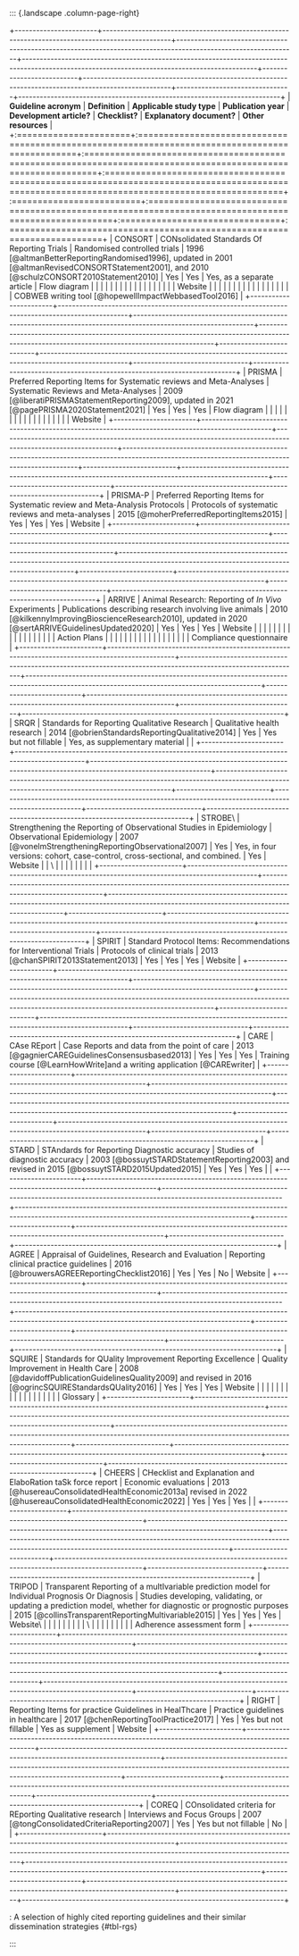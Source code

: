 ::: {.landscape .column-page-right}

+-----------------------+-------------------------------------------------------------------------------------------------+---------------------------------------------------------------------------------------------------------------+-----------------------------------------------------------------------------------------------------------------------------------------------+--------------------------+------------------------------------------------------------------------------------------------------+--------------------------------+-------------------------------------------------------------------------+
| **Guideline acronym** | **Definition**                                                                                  | **Applicable study type**                                                                                     | **Publication year**                                                                                                                          | **Development article?** | **Checklist?**                                                                                       | **Explanatory document?**      | **Other resources**                                                     |
+:======================+:================================================================================================+:==============================================================================================================+:==============================================================================================================================================+:=========================+:=====================================================================================================+:===============================+:========================================================================+
| CONSORT               | CONsolidated Standards Of Reporting Trials                                                      | Randomised controlled trials                                                                                  | 1996 [@altmanBetterReportingRandomised1996], updated in 2001 [@altmanRevisedCONSORTStatement2001], and 2010 [@schulzCONSORT2010Statement2010] | Yes                      | Yes                                                                                                  | Yes, as a separate article     | Flow diagram                                                            |
|                       |                                                                                                 |                                                                                                               |                                                                                                                                               |                          |                                                                                                      |                                |                                                                         |
|                       |                                                                                                 |                                                                                                               |                                                                                                                                               |                          |                                                                                                      |                                | Website                                                                 |
|                       |                                                                                                 |                                                                                                               |                                                                                                                                               |                          |                                                                                                      |                                |                                                                         |
|                       |                                                                                                 |                                                                                                               |                                                                                                                                               |                          |                                                                                                      |                                | COBWEB writing tool [@hopewellImpactWebbasedTool2016]                   |
+-----------------------+-------------------------------------------------------------------------------------------------+---------------------------------------------------------------------------------------------------------------+-----------------------------------------------------------------------------------------------------------------------------------------------+--------------------------+------------------------------------------------------------------------------------------------------+--------------------------------+-------------------------------------------------------------------------+
| PRISMA                | Preferred Reporting Items for Systematic reviews and Meta-Analyses                              | Systematic Reviews and Meta-Analyses                                                                          | 2009 [@liberatiPRISMAStatementReporting2009], updated in 2021 [@pagePRISMA2020Statement2021]                                                  | Yes                      | Yes                                                                                                  | Yes                            | Flow diagram                                                            |
|                       |                                                                                                 |                                                                                                               |                                                                                                                                               |                          |                                                                                                      |                                |                                                                         |
|                       |                                                                                                 |                                                                                                               |                                                                                                                                               |                          |                                                                                                      |                                | Website                                                                 |
+-----------------------+-------------------------------------------------------------------------------------------------+---------------------------------------------------------------------------------------------------------------+-----------------------------------------------------------------------------------------------------------------------------------------------+--------------------------+------------------------------------------------------------------------------------------------------+--------------------------------+-------------------------------------------------------------------------+
| PRISMA-P              | Preferred Reporting Items for Systematic review and Meta-Analysis Protocols                     | Protocols of systematic reviews and meta-analyses                                                             | 2015 [@moherPreferredReportingItems2015]                                                                                                      | Yes                      | Yes                                                                                                  | Yes                            | Website                                                                 |
+-----------------------+-------------------------------------------------------------------------------------------------+---------------------------------------------------------------------------------------------------------------+-----------------------------------------------------------------------------------------------------------------------------------------------+--------------------------+------------------------------------------------------------------------------------------------------+--------------------------------+-------------------------------------------------------------------------+
| ARRIVE                | Animal Research: Reporting of *In Vivo* Experiments                                             | Publications describing research involving live animals                                                       | 2010 [@kilkennyImprovingBioscienceResearch2010], updated in 2020 [@sertARRIVEGuidelinesUpdated2020]                                           | Yes                      | Yes                                                                                                  | Yes                            | Website                                                                 |
|                       |                                                                                                 |                                                                                                               |                                                                                                                                               |                          |                                                                                                      |                                |                                                                         |
|                       |                                                                                                 |                                                                                                               |                                                                                                                                               |                          |                                                                                                      |                                | Action Plans                                                            |
|                       |                                                                                                 |                                                                                                               |                                                                                                                                               |                          |                                                                                                      |                                |                                                                         |
|                       |                                                                                                 |                                                                                                               |                                                                                                                                               |                          |                                                                                                      |                                | Compliance questionnaire                                                |
+-----------------------+-------------------------------------------------------------------------------------------------+---------------------------------------------------------------------------------------------------------------+-----------------------------------------------------------------------------------------------------------------------------------------------+--------------------------+------------------------------------------------------------------------------------------------------+--------------------------------+-------------------------------------------------------------------------+
| SRQR                  | Standards for Reporting Qualitative Research                                                    | Qualitative health research                                                                                   | 2014 [@obrienStandardsReportingQualitative2014]                                                                                               | Yes                      | Yes but not fillable                                                                                 | Yes, as supplementary material |                                                                         |
+-----------------------+-------------------------------------------------------------------------------------------------+---------------------------------------------------------------------------------------------------------------+-----------------------------------------------------------------------------------------------------------------------------------------------+--------------------------+------------------------------------------------------------------------------------------------------+--------------------------------+-------------------------------------------------------------------------+
| STROBE\               | Strengthening the Reporting of Observational Studies in Epidemiology                            | Observational Epidemiology                                                                                    | 2007 [@vonelmStrengtheningReportingObservational2007]                                                                                         | Yes                      | Yes, in four versions: cohort, case-control, cross-sectional, and combined.                          | Yes                            | Website                                                                 |
| \                     |                                                                                                 |                                                                                                               |                                                                                                                                               |                          |                                                                                                      |                                |                                                                         |
+-----------------------+-------------------------------------------------------------------------------------------------+---------------------------------------------------------------------------------------------------------------+-----------------------------------------------------------------------------------------------------------------------------------------------+--------------------------+------------------------------------------------------------------------------------------------------+--------------------------------+-------------------------------------------------------------------------+
| SPIRIT                | Standard Protocol Items: Recommendations for Interventional Trials                              | Protocols of clinical trials                                                                                  | 2013 [@chanSPIRIT2013Statement2013]                                                                                                           | Yes                      | Yes                                                                                                  | Yes                            | Website                                                                 |
+-----------------------+-------------------------------------------------------------------------------------------------+---------------------------------------------------------------------------------------------------------------+-----------------------------------------------------------------------------------------------------------------------------------------------+--------------------------+------------------------------------------------------------------------------------------------------+--------------------------------+-------------------------------------------------------------------------+
| CARE                  | CAse REport                                                                                     | Case Reports and data from the point of care                                                                  | 2013 [@gagnierCAREGuidelinesConsensusbased2013]                                                                                               | Yes                      | Yes                                                                                                  | Yes                            | Training course [@LearnHowWrite]and a writing application [@CAREwriter] |
+-----------------------+-------------------------------------------------------------------------------------------------+---------------------------------------------------------------------------------------------------------------+-----------------------------------------------------------------------------------------------------------------------------------------------+--------------------------+------------------------------------------------------------------------------------------------------+--------------------------------+-------------------------------------------------------------------------+
| STARD                 | STAndards for Reporting Diagnostic accuracy                                                     | Studies of diagnostic accuracy                                                                                | 2003 [@bossuytSTARDStatementReporting2003] and revised in 2015 [@bossuytSTARD2015Updated2015]                                                 | Yes                      | Yes                                                                                                  | Yes                            |                                                                         |
+-----------------------+-------------------------------------------------------------------------------------------------+---------------------------------------------------------------------------------------------------------------+-----------------------------------------------------------------------------------------------------------------------------------------------+--------------------------+------------------------------------------------------------------------------------------------------+--------------------------------+-------------------------------------------------------------------------+
| AGREE                 | Appraisal of Guidelines, Research and Evaluation                                                | Reporting clinical practice guidelines                                                                        | 2016 [@brouwersAGREEReportingChecklist2016]                                                                                                   | Yes                      | Yes                                                                                                  | No                             | Website                                                                 |
+-----------------------+-------------------------------------------------------------------------------------------------+---------------------------------------------------------------------------------------------------------------+-----------------------------------------------------------------------------------------------------------------------------------------------+--------------------------+------------------------------------------------------------------------------------------------------+--------------------------------+-------------------------------------------------------------------------+
| SQUIRE                | Standards for QUality Improvement Reporting Excellence                                          | Quality Improvement in Health Care                                                                            | 2008 [@davidoffPublicationGuidelinesQuality2009] and revised in 2016 [@ogrincSQUIREStandardsQUality2016]                                      | Yes                      | Yes                                                                                                  | Yes                            | Website                                                                 |
|                       |                                                                                                 |                                                                                                               |                                                                                                                                               |                          |                                                                                                      |                                |                                                                         |
|                       |                                                                                                 |                                                                                                               |                                                                                                                                               |                          |                                                                                                      |                                | Glossary                                                                |
+-----------------------+-------------------------------------------------------------------------------------------------+---------------------------------------------------------------------------------------------------------------+-----------------------------------------------------------------------------------------------------------------------------------------------+--------------------------+------------------------------------------------------------------------------------------------------+--------------------------------+-------------------------------------------------------------------------+
| CHEERS                | CHecklist and Explanation and ElaboRation taSk force report                                     | Economic evaluations                                                                                          | 2013 [@husereauConsolidatedHealthEconomic2013a] revised in 2022 [@husereauConsolidatedHealthEconomic2022]                                     | Yes                      | Yes                                                                                                  | Yes                            |                                                                         |
+-----------------------+-------------------------------------------------------------------------------------------------+---------------------------------------------------------------------------------------------------------------+-----------------------------------------------------------------------------------------------------------------------------------------------+--------------------------+------------------------------------------------------------------------------------------------------+--------------------------------+-------------------------------------------------------------------------+
| TRIPOD                | Transparent Reporting of a multIvariable prediction model for Individual Prognosis Or Diagnosis | Studies developing, validating, or updating a prediction model, whether for diagnostic or prognostic purposes | 2015 [@collinsTransparentReportingMultivariable2015]                                                                                          | Yes                      | Yes                                                                                                  | Yes                            | Website\                                                                |
|                       |                                                                                                 |                                                                                                               |                                                                                                                                               |                          |                                                                                                      |                                | \                                                                       |
|                       |                                                                                                 |                                                                                                               |                                                                                                                                               |                          |                                                                                                      |                                | Adherence assessment form                                               |
+-----------------------+-------------------------------------------------------------------------------------------------+---------------------------------------------------------------------------------------------------------------+-----------------------------------------------------------------------------------------------------------------------------------------------+--------------------------+------------------------------------------------------------------------------------------------------+--------------------------------+-------------------------------------------------------------------------+
| RIGHT                 | Reporting Items for practice Guidelines in HealThcare                                           | Practice guidelines in healthcare                                                                             | 2017 [@chenReportingToolPractice2017]                                                                                                         | Yes                      | Yes but not fillable                                                                                 | Yes as supplement              | Website                                                                 |
+-----------------------+-------------------------------------------------------------------------------------------------+---------------------------------------------------------------------------------------------------------------+-----------------------------------------------------------------------------------------------------------------------------------------------+--------------------------+------------------------------------------------------------------------------------------------------+--------------------------------+-------------------------------------------------------------------------+
| COREQ                 | COnsolidated criteria for REporting Qualitative research                                        | Interviews and Focus Groups                                                                                   | 2007 [@tongConsolidatedCriteriaReporting2007]                                                                                                 | Yes                      | Yes but not fillable                                                                                 | No                             |                                                                         |
+-----------------------+-------------------------------------------------------------------------------------------------+---------------------------------------------------------------------------------------------------------------+-----------------------------------------------------------------------------------------------------------------------------------------------+--------------------------+------------------------------------------------------------------------------------------------------+--------------------------------+-------------------------------------------------------------------------+

: A selection of highly cited reporting guidelines and their similar dissemination strategies {#tbl-rgs}

:::
<!--end landscape-->